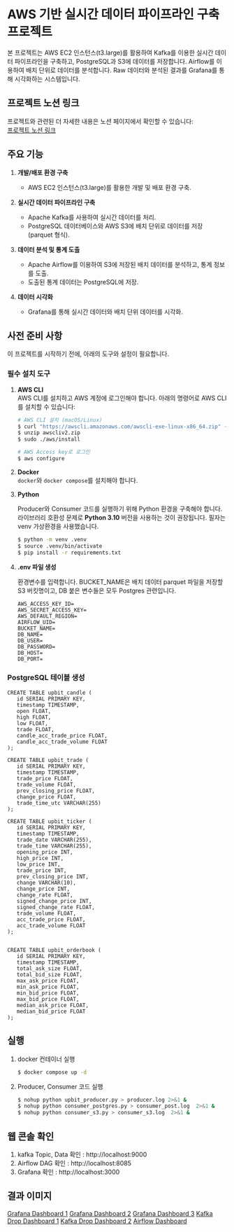 # AWS 기반 실시간 데이터 파이프라인 구축 프로젝트

본 프로젝트는 AWS EC2 인스턴스(t3.large)를 활용하여 Kafka를 이용한 실시간 데이터 파이프라인을 구축하고, 
PostgreSQL과 S3에 데이터를 저장합니다.
Airflow를 이용하여 배치 단위로 데이터를 분석합니다.
Raw 데이터와 분석된 결과를 Grafana를 통해 시각화하는 시스템입니다.

## 프로젝트 노션 링크
프로젝트와 관련된 더 자세한 내용은 노션 페이지에서 확인할 수 있습니다:  
[프로젝트 노션 링크](https://stealth-parakeet-e51.notion.site/c74c9ba7c7e145bd81a9d82c7eb2e654?pvs=4)

## 주요 기능
1. **개발/배포 환경 구축**  
   - AWS EC2 인스턴스(t3.large)를 활용한 개발 및 배포 환경 구축.
   
2. **실시간 데이터 파이프라인 구축**  
   - Apache Kafka를 사용하여 실시간 데이터를 처리.
   - PostgreSQL 데이터베이스와 AWS S3에 배치 단위로 데이터를 저장 (parquet 형식).
   
3. **데이터 분석 및 통계 도출**  
   - Apache Airflow를 이용하여 S3에 저장된 배치 데이터를 분석하고, 통계 정보를 도출.
   - 도출된 통계 데이터는 PostgreSQL에 저장.
   
4. **데이터 시각화**  
   - Grafana를 통해 실시간 데이터와 배치 단위 데이터를 시각화.

## 사전 준비 사항

이 프로젝트를 시작하기 전에, 아래의 도구와 설정이 필요합니다.

### 필수 설치 도구

1. **AWS CLI**  <br>
   AWS CLI를 설치하고 AWS 계정에 로그인해야 합니다. 아래의 명령어로 AWS CLI를 설치할 수 있습니다:

   ```bash
   # AWS CLI 설치 (macOS/Linux)
   $ curl "https://awscli.amazonaws.com/awscli-exe-linux-x86_64.zip" -o "awscliv2.zip"
   $ unzip awscliv2.zip
   $ sudo ./aws/install

   # AWS Access key로 로그인
   $ aws configure
   ```

2. **Docker**  
   `docker`와 `docker compose`를 설치해야 합니다.



3. **Python** 
   
   Producer와 Consumer 코드를 실행하기 위해 Python 환경을 구축해야 합니다. 라이브러리 호환성 문제로 **Python 3.10** 버전을 사용하는 것이 권장됩니다. 필자는 venv 가상환경을 사용했습니다.

   ```bash
   $ python -m venv .venv
   $ source .venv/bin/activate
   $ pip install -r requirements.txt
   ```

4. **.env 파일 생성**

   환경변수를 입력합니다.
   BUCKET_NAME은 배치 데이터 parquet 파일을 저장할 S3 버킷명이고, DB 붙은 변수들은 모두 Postgres 관련입니다.

   ```
   AWS_ACCESS_KEY_ID=
   AWS_SECRET_ACCESS_KEY=
   AWS_DEFAULT_REGION=
   AIRFLOW_UID=
   BUCKET_NAME=
   DB_NAME=
   DB_USER=
   DB_PASSWORD=
   DB_HOST=
   DB_PORT=
   ```

### PostgreSQL 테이블 생성
```
CREATE TABLE upbit_candle (
   id SERIAL PRIMARY KEY,
   timestamp TIMESTAMP,
   open FLOAT,
   high FLOAT,
   low FLOAT,
   trade FLOAT,
   candle_acc_trade_price FLOAT,
   candle_acc_trade_volume FLOAT
);

CREATE TABLE upbit_trade (
   id SERIAL PRIMARY KEY,
   timestamp TIMESTAMP,
   trade_price FLOAT,
   trade_volume FLOAT,
   prev_closing_price FLOAT,
   change_price FLOAT,
   trade_time_utc VARCHAR(255)
);

CREATE TABLE upbit_ticker (
   id SERIAL PRIMARY KEY,
   timestamp TIMESTAMP,
   trade_date VARCHAR(255),
   trade_time VARCHAR(255),
   opening_price INT,
   high_price INT,
   low_price INT,
   trade_price INT,
   prev_closing_price INT,
   change VARCHAR(10),
   change_price INT,
   change_rate FLOAT,
   signed_change_price INT,
   signed_change_rate FLOAT,
   trade_volume FLOAT,
   acc_trade_price FLOAT,
   acc_trade_volume FLOAT
);
		

CREATE TABLE upbit_orderbook (
   id SERIAL PRIMARY KEY,
   timestamp TIMESTAMP,
   total_ask_size FLOAT,
   total_bid_size FLOAT,
   max_ask_price FLOAT,
   min_ask_price FLOAT,
   min_bid_price FLOAT,
   max_bid_price FLOAT,
   median_ask_price FLOAT,
   median_bid_price FLOAT
);
```

## 실행
1. docker 컨테이너 실행

   ```bash
   $ docker compose up -d
   ```

2. Producer, Consumer 코드 실행

   ```bash
   $ nohup python upbit_producer.py > producer.log 2>&1 &
   $ nohup python consumer_postgres.py > consumer_post.log  2>&1 &
   $ nohup python consumer_s3.py > consumer_s3.log  2>&1 &
   ```

## 웹 콘솔 확인
1. kafka Topic, Data 확인 : http://localhost:9000
2. Airflow DAG 확인 : http://localhost:8085
3. Grafana 확인 : http://localhost:3000


## 결과 이미지

[Grafana Dashboard 1](images/grafana_result1.png)
[Grafana Dashboard 2](images/grafana_result2.png)
[Grafana Dashboard 3](images/grafana_result3.png)
[Kafka Drop Dashboard 1](images/kafka_result1.png)
[Kafka Drop Dashboard 2](images/kafka_result2.png)
[Airflow Dashboard](images/airflow_result.png)